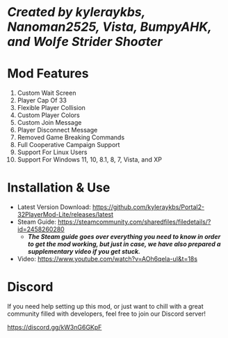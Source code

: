 # ***Created by kyleraykbs, Nanoman2525, Vista, BumpyAHK, and Wolƒe Strider Shoσter***

# Mod Features
1. Custom Wait Screen
2. Player Cap Of 33
3. Flexible Player Collision
4. Custom Player Colors
5. Custom Join Message
6. Player Disconnect Message
7. Removed Game Breaking Commands
8. Full Cooperative Campaign Support
9. Support For Linux Users
10. Support For Windows 11, 10, 8.1, 8, 7, Vista, and XP

# Installation & Use

- Latest Version Download: https://github.com/kyleraykbs/Portal2-32PlayerMod-Lite/releases/latest
- Steam Guide: https://steamcommunity.com/sharedfiles/filedetails/?id=2458260280
  - ***The Steam guide goes over everything you need to know in order to get the mod working, but just in case, we have also prepared a supplementary video if you get stuck.***
- Video: https://www.youtube.com/watch?v=AOh6qela-uI&t=18s

# Discord

If you need help setting up this mod, or just want to chill with a great community filled with developers, feel free to join our Discord server!

https://discord.gg/kW3nG6GKpF
